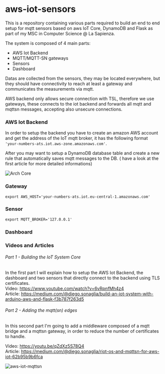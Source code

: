 # aws-iot-sensors
This is a repository containing various parts required to build an end to end setup for mqtt sensors based on aws IoT Core, DynamoDB and Flask as part of my MSC in Computer Science @ La Sapienza.

The system is composed of 4 main parts:
  - AWS Iot Backend
  - MQTT/MQTT-SN gateways
  - Sensors
  - Dashboard

Datas are collected from the sensors, they may be located everywhere, but they should have connectivity to reach at least a gateway and communicates the measurements via mqtt.

AWS backend only allows secure connection with TSL, therefore we use gateways, these connects to the iot backend and forwards all mqtt and mqttsn messages, accepting also unsecure connections.

### AWS Iot Backend
In order to setup the backend you have to create an amazon AWS account and get the address of the IoT mqtt broker, it has the following format `'your-numbers-ats.iot.aws-zone.amazonaws.com'`.

After you may want to setup a DynamoDB database table and create a new rule that automatically saves mqtt messages to the DB. ( have a look at the first article for more detailed informations)

![Arch Core](https://di3go-article-images.s3.eu-central-1.amazonaws.com/uPic/aws-iot-core.png)

### Gateway 
```
export AWS_HOST='your-numbers-ats.iot.eu-central-1.amazonaws.com'

```

### Sensor 
```
export MQTT_BROKER='127.0.0.1'
```

### Dashboard




### Videos and Articles
###### Part 1 - Building the IoT System Core
In the first part I will explain how to setup the AWS Iot Backend, the dashboard and two sensors that directly connect to the backend using TLS certificates.  
Video:  https://www.youtube.com/watch?v=6vRpnfMh4z4  
Article: https://medium.com/@diego.sonaglia/build-an-iot-system-with-arduino-aws-and-flask-f3b787f263d5   



###### Part 2 - Adding the mqtt(sn) edges
In this second part I'm going to add a middleware composed of a mqtt bridge and a mqttsn gateway, in order to reduce the number of certificates to handle.

Video: https://youtu.be/qZdXz5S78Q4   
Article: https://medium.com/@diego.sonaglia/riot-os-and-mqttsn-for-aws-iot-62b95b9b6fca

![aws-iot-mqttsn](https://di3go-article-images.s3.eu-central-1.amazonaws.com/uPic/aws-iot-mqttsn.png)
